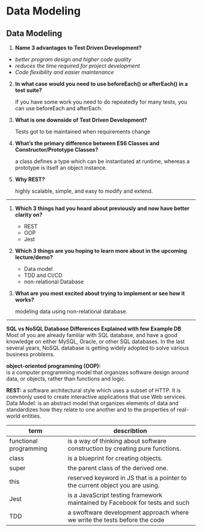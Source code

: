# Data Modeling
## Data Modeling


1. **Name 3 advantages to Test Driven Development?**

  - *better program design and higher code quality*
  - *reduces the time required for project development*
  - *Code flexibility and easier maintenance*


2. **In what case would you need to use beforeEach() or afterEach() in a test suite?**

    If you have some work you need to do repeatedly for many tests, you can use beforeEach and afterEach.


3. **What is one downside of Test Driven Development?**  

    Tests got to be maintained when requirements change

4. **What’s the primary difference between ES6 Classes and Constructor/Prototype Classes?**  

    a class defines a type which can be instantiated at runtime, whereas a prototype is itself an object instance.

5. **Why REST?**   

    highly scalable, simple, and easy to modify and extend.

----

1. **Which 3 things had you heard about previously and now have better clarity on?**  

    - REST
    - OOP
    - Jest

2. **Which 3 things are you hoping to learn more about in the upcoming lecture/demo?**  

    - Data model
    - TDD and CI/CD
    - non-relational Database

3. **What are you most excited about trying to implement or see how it works?**  


   modeling data using non-relational database.

-------------
**SQL vs NoSQL Database Differences Explained with few Example DB**  
Most of you are already familiar with SQL database, and have a good knowledge on either MySQL, Oracle, or other SQL databases. In the last several years, NoSQL database is getting widely adopted to solve various business problems.

**object-oriented programming (OOP):**   
is a computer programming model that organizes software design around data, or objects, rather than functions and logic.

**REST:**  a software architectural style which uses a subset of HTTP. It is commonly used to create interactive applications that use Web services. Data Model: is an abstract model that organizes elements of data and standardizes how they relate to one another and to the properties of real-world entities.


| term                    | describtion                                                                       |
| ----------------------  | ----------------------------------------------------------------------------------|
| functional programming  | is a way of thinking about software construction by creating pure functions.      |
| class                   | is a blueprint for creating objects.                                              |
| super                   | the parent class of the derived one.                                              | 
| this                    | reserved keyword in JS that is a pointer to the current object you are using.     | 
| Jest                    | is a JavaScript testing framework maintained by Facebook for tests and such       | 
| TDD                     | a swoftware development approach where we write the tests before the code         | 
